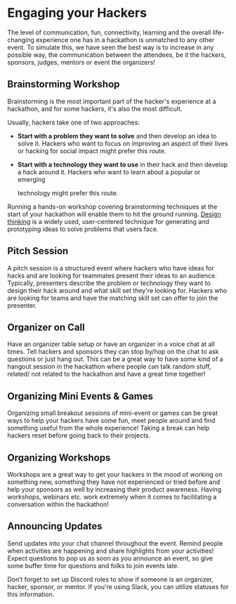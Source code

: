 # Engaging your Hackers

The level of communication, fun, connectivity, learning and the overall life-changing experience one has in a hackathon is unmatched to any other event. To simulate this, we have seen the best way is to increase in any possible way, the communication between the attendees, be it the hackers, sponsors, judges, mentors or event the organizers!

## Brainstorming Workshop

Brainstorming is the most important part of the hacker's experience at a hackathon, and for some hackers, it's also the most difficult.

Usually, hackers take one of two approaches:

* **Start with a problem they want to solve** and then develop an idea to solve it. Hackers who want to focus on improving an aspect of their lives or hacking for social impact might prefer this route.
*   **Start with a technology they want to use** in their hack and then develop a hack around it. Hackers who want to learn about a popular or emerging

    technology might prefer this route.

Running a hands-on workshop covering brainstorming techniques at the start of your hackathon will enable them to hit the ground running. [Design thinking](https://www.designbetter.co/design-thinking) is a widely used, user-centered technique for generating and prototyping ideas to solve problems that users face.

## Pitch Session

A pitch session is a structured event where hackers who have ideas for hacks and are looking for teammates present their ideas to an audience. Typically, presenters describe the problem or technology they want to design their hack around and what skill set they're looking for. Hackers who are looking for teams and have the matching skill set can offer to join the presenter.

## **Organizer on Call**

Have an organizer table setup or have an organizer in a voice chat at all times. Tell hackers and sponsors they can stop by/hop on the chat to ask questions or just hang out. This can be a great way to have some kind of a hangout session in the hackathon where people can talk random stuff, related/ not related to the hackathon and have a great time together!

## Organizing Mini Events & Games

Organizing small breakout sessions of mini-event or games can be great ways to help your hackers have some fun, meet people around and find something useful from the whole experience! Taking a break can help hackers reset before going back to their projects.

## Organizing Workshops

Workshops are a great way to get your hackers in the mood of working on something new, something they have not experienced or tried before and help your sponsors as well by increasing their product awareness. Having workshops, webinars etc. work extremely when it comes to facilitating a conversation within the hackathon!

## **Announcing Updates**

Send updates into your chat channel throughout the event. Remind people when activities are happening and share highlights from your activities! Expect questions to pop us as soon as you announce an event, so give some buffer time for questions and folks to join events late.&#x20;

Don’t forget to set up Discord roles to show if someone is an organizer, hacker, sponsor, or mentor. If you're using Slack, you can utilize statuses for this information.

##

